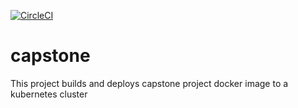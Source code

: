[![CircleCI](https://dl.circleci.com/status-badge/img/gh/pktiwari19/capstone/tree/main.svg?style=svg)](https://dl.circleci.com/status-badge/redirect/gh/pktiwari19/capstone/tree/main)

# capstone

This project builds and deploys capstone project docker image to a kubernetes cluster
